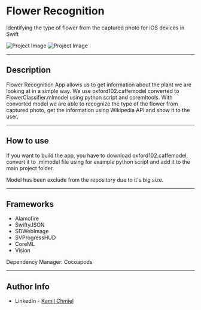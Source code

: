 # Flower Recognition

Identifying the type of flower from the captured photo for iOS devices in Swift

![Project Image](https://i.imgur.com/ak6cdFv.jpg?1) ![Project Image](https://i.imgur.com/lAQVQde.jpg?1)

---

## Description
Flower Recognition App allows us to get information about the plant we are looking at in a simple way.
We use oxford102.caffemodel converted to FlowerClassifier.mlmodel using python script and coremltools. With converted model we are able to recognize the type of the flower from captured photo, get the information using Wikipedia API and show it to the user.

---

## How to use

If you want to build the app, you have to download oxford102.caffemodel, convert it to .mlmodel file using for example python script and add it to the main project folder.

Model has been exclude from the repository due to it's big size.

---

## Frameworks
- Alamofire
- SwiftyJSON
- SDWebImage
- SVProgressHUD
- CoreML
- Vision

Dependency Manager: Cocoapods

---

## Author Info

- LinkedIn - [Kamil Chmiel](https://www.linkedin.com/in/kamil-chmiel-597080156/)
